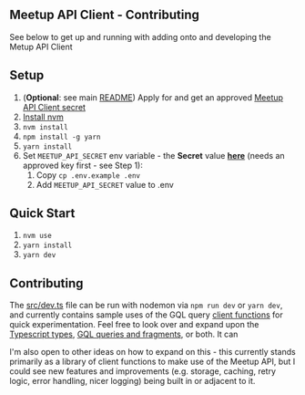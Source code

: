 ## Meetup API Client - Contributing
See below to get up and running with adding onto and developing the Metup API Client

## Setup
1. (**Optional**: see main [README](README.md)) Apply for and get an approved [Meetup API Client secret](https://www.meetup.com/api/oauth/list/)
1. [Install nvm](https://github.com/nvm-sh/nvm?tab=readme-ov-file#installing-and-updating)
1. `nvm install`
1. `npm install -g yarn`
1. `yarn install`
2. Set `MEETUP_API_SECRET` env variable - the **Secret** value **[here](https://www.meetup.com/api/oauth/list/)** (needs an approved key first - see Step 1):
      1. Copy `cp .env.example .env`
      2. Add `MEETUP_API_SECRET` value to .env

## Quick Start
1. `nvm use`
2. `yarn install`
3. `yarn dev`

## Contributing
The [src/dev.ts](src/dev.ts) file can be run with nodemon via `npm run dev` or `yarn dev`, and currently contains sample uses of the GQL query [client functions](src/meetup/client.ts) for quick experimentation.  Feel free to look over and expand upon the [Typescript types](src/meetup/index.d.ts), [GQL queries and fragments](src/meetup/queries.ts), or both.  It can 

I'm also open to other ideas on how to expand on this - this currently stands primarily as a library of client functions to make use of the Meetup API, but I could see new features and improvements (e.g. storage, caching, retry logic, error handling, nicer logging) being built in or adjacent to it.
